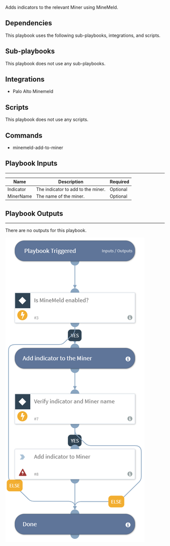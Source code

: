 Adds indicators to the relevant Miner using MineMeld.

## Dependencies
This playbook uses the following sub-playbooks, integrations, and scripts.

## Sub-playbooks
This playbook does not use any sub-playbooks.

## Integrations
* Palo Alto Minemeld

## Scripts
This playbook does not use any scripts.

## Commands
* minemeld-add-to-miner

## Playbook Inputs
---

| **Name** | **Description** | **Required** |
| --- | --- | --- | 
| Indicator | The indicator to add to the miner. | Optional |
| MinerName | The name of the miner. |Optional |

## Playbook Outputs
---
There are no outputs for this playbook.

![Add_Indicator_to_Miner_Palo_Alto_MineMeld](https://github.com/ElazarK/content-docs/blob/master/images/playbooks/Add_Indicator_to_Miner_Palo_Alto_MineMeld.png)
